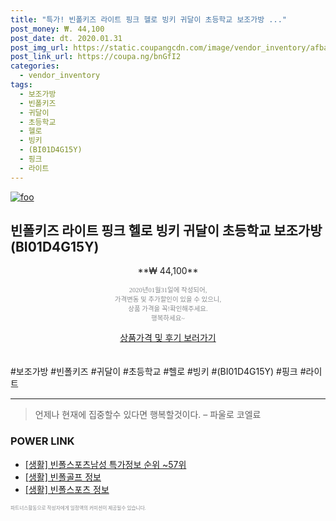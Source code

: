 ```yaml
--- 
title: "특가! 빈폴키즈 라이트 핑크 헬로 빙키 귀달이 초등학교 보조가방 ..." 
post_money: ₩. 44,100 
post_date: dt. 2020.01.31 
post_img_url: https://static.coupangcdn.com/image/vendor_inventory/afba/5685d0c03995f0c397432827c17dc61950623f3106d02c10cd5fe4246c0a.jpg 
post_link_url: https://coupa.ng/bnGfI2 
categories: 
  - vendor_inventory 
tags: 
  - 보조가방 
  - 빈폴키즈 
  - 귀달이 
  - 초등학교 
  - 헬로 
  - 빙키 
  - (BI01D4G15Y) 
  - 핑크 
  - 라이트 
--- 
```

[![foo](https://static.coupangcdn.com/image/vendor_inventory/afba/5685d0c03995f0c397432827c17dc61950623f3106d02c10cd5fe4246c0a.jpg)](https://coupa.ng/bnGfI2) 

## 빈폴키즈 라이트 핑크 헬로 빙키 귀달이 초등학교 보조가방 (BI01D4G15Y) 
<p style="text-align: center;">**₩ 44,100**</p> 
<p style="text-align: center;"><span style="color: #898c8f; font-family: Georgia,Times,serif; font-size: 0.75em;">2020년01월31일에 작성되어, <br>가격변동 및 추가할인이 있을 수 있으니,<br> 상품 가격을 꼭!확인해주세요.<br>행복하세요~</span> 
</p>	 
<div markdown="0" style="text-align: center;"><a href="https://coupa.ng/bnGfI2" class="btn btn--success">상품가격 및 후기 보러가기</a></div> 
<br><br> 
  #보조가방 #빈폴키즈 #귀달이 #초등학교 #헬로 #빙키 #(BI01D4G15Y) #핑크 #라이트 
<hr> 

> 언제나 현재에 집중할수 있다면 행복할것이다. – 파울로 코엘료 


### POWER LINK

* <a href="https://blog.naver.com/sakai111/221780558416" target="_blank"> [생활] 빈폴스포츠남성 특가정보 순위 ~57위</a>
* <a href="https://blog.naver.com/santokki14/221774830118" target="_blank"> [생활] 빈폴골프 정보 </a>
* <a href="https://blog.naver.com/sakai111/221762790157" target="_blank"> [생활] 빈폴스포츠 정보 </a>

<span style="color: #898c8f; font-family: Georgia,Times,serif; font-size: 0.55em;">파트너스활동으로 작성자에게 일정액의 커미션이 제공될수 있습니다.</span> 
